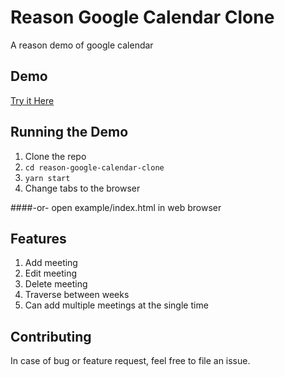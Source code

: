 # Reason Google Calendar Clone

A reason demo of google calendar

## Demo

[Try it Here](example/index.html)

## Running the Demo

1.  Clone the repo
2.  `cd reason-google-calendar-clone`
3.  `yarn start`
4.  Change tabs to the browser

####-or-
open example/index.html in web browser

## Features

1.  Add meeting
2.  Edit meeting
3.  Delete meeting
4.  Traverse between weeks
5.  Can add multiple meetings at the single time

## Contributing

In case of bug or feature request, feel free to file an issue.



